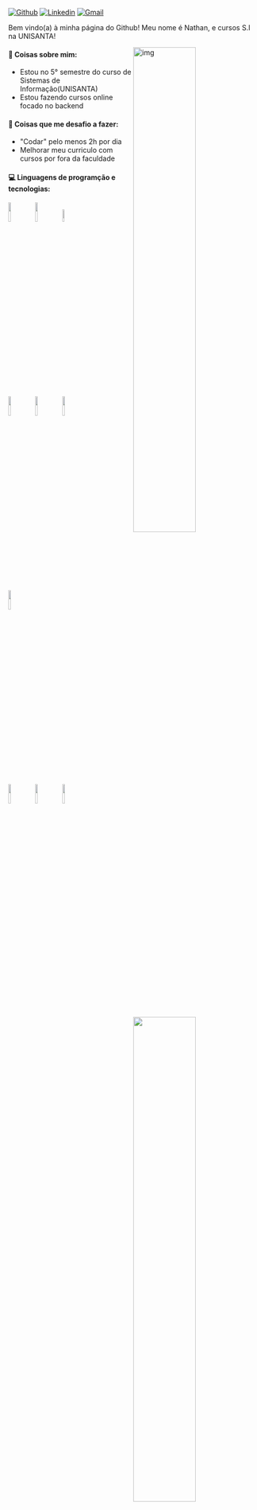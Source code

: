 [![Github](https://img.shields.io/badge/-Github-000?style=flat&logo=Github&logoColor=white)](https://github.com/nathanfiorito)
[![Linkedin](https://img.shields.io/badge/-LinkedIn-blue?style=flat&logo=Linkedin&logoColor=white)](https://www.linkedin.com/in/nathanfiorito/)
[![Gmail](https://img.shields.io/badge/-Gmail-c14438?style=flat&logo=Gmail&logoColor=white)](mailto:contato@nathanfiorito.dev.br)

Bem vindo(a) à minha página do Github! Meu nome é Nathan, e cursos S.I na UNISANTA!  

<img align="right" alt="img" src="https://media.giphy.com/media/VTtANKl0beDFQRLDTh/giphy.gif" width="50%" height="auto" />


#### 🌱 Coisas sobre mim: 
- Estou no 5° semestre do curso de Sistemas de Informação(UNISANTA)
- Estou fazendo cursos online focado no backend 

#### :muscle: Coisas que me desafio a fazer:
- "Codar" pelo menos 2h por dia
- Melhorar meu curriculo com cursos por fora da faculdade

#### :computer: Linguagens de programção e tecnologias: 
<p>
	<img width="50%" align="right" src="https://github-readme-stats.vercel.app/api?username=nathanfiorito&show_icons=true&hide_border=true" />

<img width="10%" src="https://www.vectorlogo.zone/logos/nodejs/nodejs-icon.svg">
<img width="10%" src="https://www.vectorlogo.zone/logos/typescriptlang/typescriptlang-icon.svg">
<img width="8%" src="https://www.vectorlogo.zone/logos/nestjs/nestjs-icon.svg">
<br />
<img width="10%" src="https://www.vectorlogo.zone/logos/python/python-icon.svg">
<img width="10%" src="https://www.vectorlogo.zone/logos/php/php-horizontal.svg">
<img width="10%" src="https://www.vectorlogo.zone/logos/java/java-icon.svg">
<br />
<img width="10%" src="https://www.vectorlogo.zone/logos/mysql/mysql-icon.svg">
<br/>
<img width="10%" src="https://www.vectorlogo.zone/logos/reactjs/reactjs-icon.svg">
<img width="10%" src="https://www.vectorlogo.zone/logos/w3_html5/w3_html5-icon.svg">
<img width="10%" src="https://www.vectorlogo.zone/logos/netlifyapp_watercss/netlifyapp_watercss-ar21.svg">
</p>
